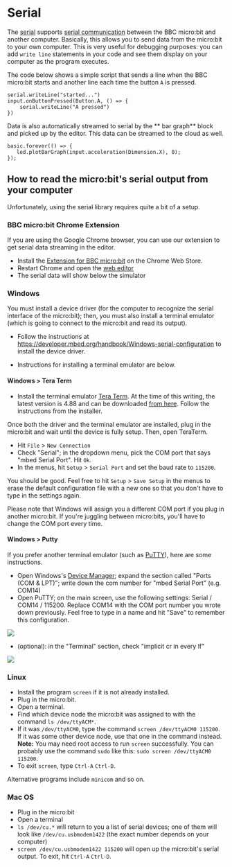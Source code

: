 # Serial

The [serial](/reference/serial) supports [serial communication](https://en.wikipedia.org/wiki/Serial_port) between the BBC micro:bit and another computer. Basically, this allows you to send data from the micro:bit to your own computer. This is very useful for debugging purposes: you can add `write line` statements in your code and see them display on your computer as the program executes.

The code below shows a simple script that sends a line when the BBC micro:bit starts and another line each time the button ``A`` is pressed.

```blocks
serial.writeLine("started...")
input.onButtonPressed(Button.A, () => {
    serial.writeLine("A pressed")
})
```

Data is also automatically streamed to serial by the ** bar graph** block
and picked up by the editor. This data can be streamed to the cloud as well.

```blocks
basic.forever(() => {
   led.plotBarGraph(input.acceleration(Dimension.X), 0);
});
```

## How to read the micro:bit's serial output from your computer

Unfortunately, using the serial library requires quite a bit of a setup.

### BBC micro:bit Chrome Extension

If you are using the Google Chrome browser, you can use our extension to get serial data streaming in the editor.

* Install the [Extension for BBC micro:bit](https://chrome.google.com/webstore/detail/extension-for-bbc-microbi/cihhkhnngbjlhahcfmhekmbnnjcjdbge?hl=en-US) on the Chrome Web Store.
* Restart Chrome and open the [web editor](https://codethemicrobit.com)
* The serial data will show below the simulator

### Windows

You must install a device driver (for the computer to recognize the
serial interface of the micro:bit); then, you must also install a
terminal emulator (which is going to connect to the micro:bit and read
its output).

* Follow the instructions at
  https://developer.mbed.org/handbook/Windows-serial-configuration to
  install the device driver.

* Instructions for installing a terminal emulator are below.

#### Windows > Tera Term

* Install the terminal emulator [Tera Term](https://ttssh2.osdn.jp/index.html.en). At the time of this writing, the latest version is 4.88 and can be downloaded [from here](http://en.osdn.jp/frs/redir.php?m=jaist&f=%2Fttssh2%2F63767%2Fteraterm-4.88.exe). Follow the instructions from the installer.

Once both the driver and the terminal emulator are installed, plug in the micro:bit and wait until the device is fully setup. Then, open TeraTerm.

* Hit `File` > `New Connection`
* Check "Serial"; in the dropdown menu, pick the COM port that says "mbed Serial Port". Hit `Ok`.
* In the menus, hit `Setup` > `Serial Port` and set the baud rate to `115200`.

You should be good. Feel free to hit `Setup` > `Save Setup` in the menus to erase the default configuration file with a new one so that you don't have to type in the settings again.

Please note that Windows will assign you a different COM port if you plug in another micro:bit. If you're juggling between micro:bits, you'll have to change the COM port every time.

#### Windows > Putty

If you prefer another terminal emulator (such as [PuTTY](http://www.putty.org/)), here are some instructions.

* Open Windows's [Device Manager](https://windows.microsoft.com/en-us/windows/open-device-manager); expand the section called "Ports (COM & LPT)"; write down the com number for "mbed Serial Port" (e.g. COM14)
* Open PuTTY; on the main screen, use the following settings: Serial / COM14 / 115200. Replace COM14 with the COM port number you wrote down previously. Feel free to type in a name and hit "Save" to remember this configuration.

![](/static/mb/serial-library-0.png)

* (optional): in the "Terminal" section, check "implicit cr in every lf"

![](/static/mb/serial-library-1.png)

### Linux

* Install the program `screen` if it is not already installed.
* Plug in the micro:bit.
* Open a terminal.
* Find which device node the micro:bit was assigned to with the command `ls /dev/ttyACM*`.
* If it was `/dev/ttyACM0`, type the command `screen /dev/ttyACM0 115200`. If it was some other device node,
  use that one in the command instead. **Note:** You may need root access to run `screen`
  successfully. You can probably use the command `sudo` like this: `sudo screen /dev/ttyACM0 115200`.
* To exit `screen`, type `Ctrl-A` `Ctrl-D`.

Alternative programs include `minicom` and so on.

### Mac OS

* Plug in the micro:bit
* Open a terminal
* `ls /dev/cu.*` will return to you a list of serial devices; one of them will look like `/dev/cu.usbmodem1422` (the exact number depends on your computer)
* `screen /dev/cu.usbmodem1422 115200` will open up the micro:bit's serial output. To exit, hit `Ctrl-A` `Ctrl-D`.
